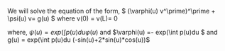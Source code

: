 We will solve the equation of the form, $ (\varphi(u) v^\prime)^\prime + \psi(u) v= g(u) $ where v(0) = v(L)= 0

where, $\psi(u) = exp(\int p(u)du \varphi(u)$ and $\varphi(u) =- exp(\int p(u)du $ and g(u) =  exp(\int p(u)du (-sin(u)+2*sin(u)*cos(u))$
